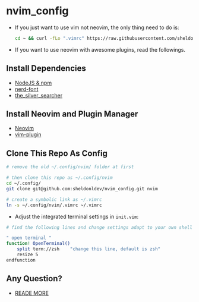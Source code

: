 # nvim_config

* If you just want to use vim not neovim, the only thing need to do is:
    ```bash
    cd ~ && curl -fLo ".vimrc" https://raw.githubusercontent.com/sheldonldev/nvim_config/main/.vimrc
    ```

* If you want to use neovim with awesome plugins, read the followings.


## Install Dependencies

* [NodeJS & npm](https://nodejs.org)
* [nerd-font](https://github.com/ryanoasis/nerd-fonts#font-installation")
* [the_silver_searcher](https://github.com/ggreer/the_silver_searcher)

## Install Neovim and Plugin Manager

* [Neovim](https://neovim.io)
* [vim-plugin](https://github.com/junegunn/vim-plug)

## Clone This Repo As Config

```bash
# remove the old ~/.config/nvim/ folder at first

# then clone this repo as ~/.config/nvim
cd ~/.config/
git clone git@github.com:sheldonldev/nvim_config.git nvim

# create a symbolic link as ~/.vimrc
ln -s ~/.config/nvim/.vimrc ~/.vimrc
```

* Adjust the integrated terminal settings in `init.vim`:

```bash
# find the following lines and change settings adapt to your own shell

" open terminal "
function! OpenTerminal()
    split term://zsh    "change this line, default is zsh"
    resize 5
endfunction
```

## Any Question?

* [READE MORE](https://doc.sheldonl.dev/working-env/vim-based-workspace/nvim-for-web-dev.md)
